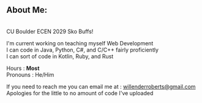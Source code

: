 ## About Me:

\
CU Boulder ECEN 2029
Sko Buffs!

I'm current working on teaching myself Web Development\
I can code in Java, Python, C#, and C/C++ fairly proficiently\
I can sort of code in Kotlin, Ruby, and Rust

Hours : **Most**\
Pronouns : He/Him

If you need to reach me you can email me at : willenderroberts@gmail.com\
Apologies for the little to no amount of code I've uploaded
